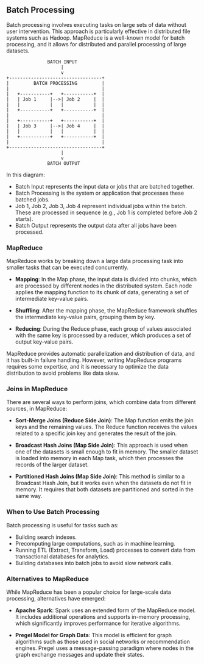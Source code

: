 ## Batch Processing

Batch processing involves executing tasks on large sets of data without user intervention. This approach is particularly effective in distributed file systems such as Hadoop. MapReduce is a well-known model for batch processing, and it allows for distributed and parallel processing of large datasets.

```
               BATCH INPUT
                    |
                    v
+----------------------------------+
|         BATCH PROCESSING         |
|                                  |
|   +-----------+   +-----------+  |
|   | Job 1     |-->| Job 2     |  |
|   |           |   |           |  |
|   +-----------+   +-----------+  |
|                                  |
|   +-----------+   +-----------+  |
|   | Job 3     |-->| Job 4     |  |
|   |           |   |           |  |
|   +-----------+   +-----------+  |
|                                  |
+----------------------------------+
                    |
                    v
               BATCH OUTPUT
```

In this diagram:

- Batch Input represents the input data or jobs that are batched together.
- Batch Processing is the system or application that processes these batched jobs.
- Job 1, Job 2, Job 3, Job 4 represent individual jobs within the batch. These are processed in sequence (e.g., Job 1 is completed before Job 2 starts).
- Batch Output represents the output data after all jobs have been processed.

### MapReduce

MapReduce works by breaking down a large data processing task into smaller tasks that can be executed concurrently. 

- **Mapping**: In the Map phase, the input data is divided into chunks, which are processed by different nodes in the distributed system. Each node applies the mapping function to its chunk of data, generating a set of intermediate key-value pairs.

- **Shuffling**: After the mapping phase, the MapReduce framework shuffles the intermediate key-value pairs, grouping them by key.

- **Reducing**: During the Reduce phase, each group of values associated with the same key is processed by a reducer, which produces a set of output key-value pairs.

MapReduce provides automatic parallelization and distribution of data, and it has built-in failure handling. However, writing MapReduce programs requires some expertise, and it is necessary to optimize the data distribution to avoid problems like data skew.

### Joins in MapReduce

There are several ways to perform joins, which combine data from different sources, in MapReduce:

- **Sort-Merge Joins (Reduce Side Join)**: The Map function emits the join keys and the remaining values. The Reduce function receives the values related to a specific join key and generates the result of the join.

- **Broadcast Hash Joins (Map Side Join)**: This approach is used when one of the datasets is small enough to fit in memory. The smaller dataset is loaded into memory in each Map task, which then processes the records of the larger dataset.

- **Partitioned Hash Joins (Map Side Join)**: This method is similar to a Broadcast Hash Join, but it works even when the datasets do not fit in memory. It requires that both datasets are partitioned and sorted in the same way.

### When to Use Batch Processing

Batch processing is useful for tasks such as:

- Building search indexes.
- Precomputing large computations, such as in machine learning.
- Running ETL (Extract, Transform, Load) processes to convert data from transactional databases for analytics.
- Building databases into batch jobs to avoid slow network calls.

### Alternatives to MapReduce

While MapReduce has been a popular choice for large-scale data processing, alternatives have emerged:

- **Apache Spark**: Spark uses an extended form of the MapReduce model. It includes additional operations and supports in-memory processing, which significantly improves performance for iterative algorithms.

- **Pregel Model for Graph Data**: This model is efficient for graph algorithms such as those used in social networks or recommendation engines. Pregel uses a message-passing paradigm where nodes in the graph exchange messages and update their states.
